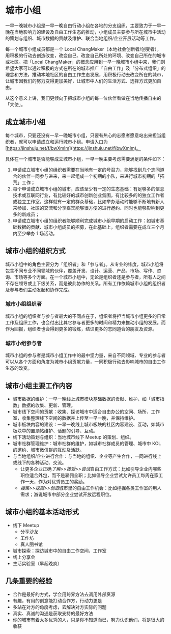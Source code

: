 # 城市小组

一早一晚城市小组是一早一晚自由行动小组在各地的分支组织，主要致力于一早一晚在当地影响力的建设及自由工作生态的推动，小组成员主要参与所在城市中活动的策划与组织、城市数据的贡献及维护、联合当地组织/企业开展活动等工作。

每一个城市小组成员都是一个 Local ChangMaker（本地社会创新者/创变者），用积极的行动去创造改变，改变自己、改变自己所处的环境、改变自己所在的城市或社区。把「Local ChangMaker」的概念应用到一早一晚城市小组中来，我们则希望大家可以通过积极的方式在所在的城市推广「自由工作」及「分布式组织」的理念和方法，推动本地社区的自由工作生态发展，用积极行动去改变所在的城市，让城市因我们的努力变得更加美好，让城市中人们的生活方式、选择方式更加自由。

从这个意义上讲，我们更倾向于把城市小组的每一位伙伴看做在当地传播自由的「大使」。

## 成立城市小组

每个城市，只要还没有一早一晚城市小组，只要有热心的志愿者愿意站出来担当组织者，就可以申请成立和运行城市小组。申请入口为 [https://jinshuju.net/f/bwXmIm](https://jinshuju.net/f/bwXmIm)。

具体在一个城市是否能够成立城市小组，一早一晚主要考虑需要满足的条件如下：

1. 申请成立城市小组的组织者需要在当地有一定的号召力，能够找到几个志同道合的伙伴一同参与进来，来一起组成一个初期的小队，来进行城市初期的「拓荒」工作；
2. 每个申请成立城市小组的城市，应该至少有一定的生态基础：有足够多的信息技术或互联网行业，有比较好的城市创新创业氛围，有比较多的的独立工作者或独立工作室，这样就有一定的群众基础，比如举办活动时能够不断地有新人来参加、社区的交流和分享嘉宾能够很方便的进行邀约、同时也能够影响到更多的新成员；
3. 申请成立城市小组的组织者能够顺利完成城市小组早期的启动工作：如城市基础数据的贡献、城市小组成员的招募，在此基础上，组织者需要在成立三个月内至少举办 1 场活动。

<!--
## 城市小组的加入方式

//TODO-->

## 城市小组的组织方式

城市小组中的角色主要分为「组织者」和「参与者」。从专业的纬度，城市小组将包含不同专业不同领域的伙伴，覆盖开发、设计、运营、产品、市场、写作、咨询、市场等多个方面。在一个城市小组中，无论是组织者还是参与者，所有人之间不存在领导或上下级关系，而是彼此协作的关系。所有工作依赖城市小组的组织者及参与者们主动发起和协作完成。

### 城市小组组织者

城市小组的组织者与参与者最大的不同点在于，组织者将担当城市小组更多的日常工作及组织工作，也会付出比其它参与者更多的时间和精力来推动小组的发展。而作为回报，组织者也会得到更多的锻炼，结识更多的志同道合的朋友及资源。

### 城市小组参与者

城市小组的参与者是城市小组工作中的最中坚力量，来自不同领域、专业的参与者可以从各个方面和角度为城市小组贡献力量，一同积极行动去影响城市的自由工作生态的改变。

## 城市小组主要工作内容

- 城市数据的维护：一早一晚线上城市模块基础数据的贡献、维护，如「城市指数」数据的收集、更新、管理。
- 城市线下空间的贡献：收集、探访城市中适合自由办公的空间、场所、工作室，收集整理线下空间的数据并上传至一早一晚，并保持维护。
- 城市板块内容的建设：一早一晚线上城市板块的社区内容建设、互动，如城市板块中的置顶帖维护、话题的引导、互动。
- 线下活动策划与组织：当地城市线下 Meetup 的策划、组织。
- 城市社群管理维护：城市社群的维护，如城市社群成员的管理、城市中 KOL 的邀约、城市微信群的互动及活跃。
- 与当地组织/企业进行合作：与当地的组织、企业等产生合作，一同进行线上或线下的各种活动、交流。
	- 让更多企业正确*了解>>接受>>尝试*自由工作方式：比如引导企业内哪些职位适合外包，而不是雇佣全职；比如倡导企业尝试允许员工每周在家工作一天，作为对优秀员工的奖励。
	- *搜集>>挖掘>>创造*城市里的自由工作机会：比如挖掘各类工作室的用人需求；游说城市中部分企业尝试开放远程职位。

## 城市小组的基本活动形式
- 线下 Meetup	- 分享沙龙
	- 工作坊	- 真人图书馆
- 城市探索：探访城市中的自由工作空间、工作室- 线上分享会
- 生活实验室（早起晚疯）

## 几条重要的经验

- 合作是最好的方式，学会用跨界方法去调用外部资源
- 有趣，有用的创意能打动合作方，行动力更是
- 多站在对方的角度考虑，去解决对方实际的问题
- 真实、真诚的沟通是获取支持的最好方法
- 你的城市有着太多优秀的人，只是你不知道而已，努力认识他们，将是很大的收获